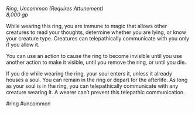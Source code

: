 *Ring, Uncommon (Requires Attunement)*  
*8,000 gp*

While wearing this ring, you are immune to magic that allows other creatures to read your thoughts, determine whether you are lying, or know your creature type. Creatures can telepathically communicate with you only if you allow it.

You can use an action to cause the ring to become invisible until you use another action to make it visible, until you remove the ring, or until you die.

If you die while wearing the ring, your soul enters it, unless it already houses a soul. You can remain in the ring or depart for the afterlife. As long as your soul is in the ring, you can telepathically communicate with any creature wearing it. A wearer can’t prevent this telepathic communication.

#ring #uncommon
